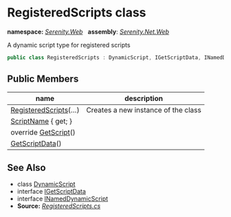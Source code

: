 # RegisteredScripts class
**namespace:** *[Serenity.Web](../README.md#serenity.web-namespace)*   **assembly**: *[Serenity.Net.Web](../README.md)*

A dynamic script type for registered scripts

```csharp
public class RegisteredScripts : DynamicScript, IGetScriptData, INamedDynamicScript
```

## Public Members

| name | description |
| --- | --- |
| [RegisteredScripts](RegisteredScripts/RegisteredScripts.md)(…) | Creates a new instance of the class |
| [ScriptName](RegisteredScripts/ScriptName.md) { get; } |  |
| override [GetScript](RegisteredScripts/GetScript.md)() |  |
| [GetScriptData](RegisteredScripts/GetScriptData.md)() |  |

## See Also

* class [DynamicScript](DynamicScript.md)
* interface [IGetScriptData](IGetScriptData.md)
* interface [INamedDynamicScript](INamedDynamicScript.md)
* **Source:** *[RegisteredScripts.cs](https://github.com/serenity-is/Serenity/blob/master/src/Serenity.Net.Web/DynamicScript/DynamicScriptTypes/RegisteredScripts.cs)*